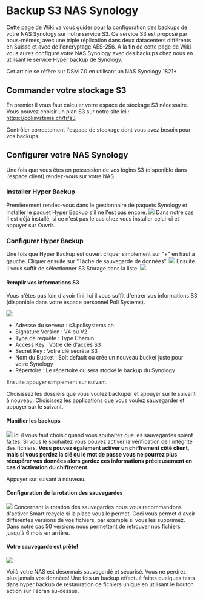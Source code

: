 
# Backup S3 NAS Synology

Cette page de Wiki va vous guider pour la configuration des backups de votre NAS Synology sur notre service S3.
Ce service S3 est proposé par nous-mêmes, avec une triple réplication dans deux datacenters différents en Suisse et avec de l'encryptage AES-256.
À la fin de cette page de Wiki vous aurez configuré votre NAS Synology avec des backups chez nous en utilisant le service Hyper backup de Synology.

Cet article se réfère sur DSM 7.0 en utilisant un NAS Synology 1821+.

## Commander votre stockage S3

En  premier  il  vous  faut  calculer  votre  espace  de  stockage  S3 nécessaire.
Vous pouvez choisir un plan S3 sur notre site ici : https://polisystems.ch/fr/s3

Contrôler correctement l'espace de stockage dont vous avez besoin pour vos backups.

## Configurer votre NAS Synology

Une fois que vous êtes en possession de vos logins S3 (disponible dans l'espace client) rendez-vous sur votre NAS.

### Installer Hyper Backup

Premièrement rendez-vous dans le gestionnaire de paquets Synology et installer le paquet Hyper Backup s'il ne l'est pas encore.
![](https://i.imgur.com/bcYZyZr.png)
Dans notre cas il est déjà installé, si ce n'est pas le cas chez vous installer celui-ci et appuyer sur Ouvrir.

### Configurer Hyper Backup
Une fois que Hyper Backup est ouvert cliquer simplement sur "+" en haut à gauche.
Cliquer ensuite sur "Tâche de sauvegarde de données".
![](https://i.imgur.com/0scqEic.png)
Ensuite il vous suffit de sélectionner S3 Storage dans la liste.
![](https://i.imgur.com/QbpYEkK.png)

#### Remplir vos informations S3
Vous n'êtes pas loin d'avoir fini. 
Ici il vous suffit d'entrer vos informations S3 (disponible dans votre espace personnel Poli Systems).

![](https://i.imgur.com/px1oExF.png)

 - Adresse du serveur : s3.polisystems.ch
 - Signature Version : V4 ou V2
 - Type de requête : Type Chemin
 - Access Key : Votre clé d'accès S3
 - Secret Key : Votre clé secrète S3
 - Nom du Bucket : Soit default ou crée un nouveau bucket juste pour votre Synology
 - Répertoire : Le répertoire où sera stocké le backup du Synology

Ensuite appuyer simplement sur suivant.

Choisissez les dossiers que vous voulez backuper et appuyer sur le suivant à nouveau.
Choisissez les applications que vous voulez sauvegarder et appuyer sur le suivant.

#### Planifier les backups

![](https://i.imgur.com/s83dtlr.png)
Ici il vous faut choisir quand vous souhaitez que les sauvegardes soient faites.
Si vous le souhaitez vous pouvez activer la vérification de l'intégrité des fichiers.
**Vous pouvez également activer un chiffrement côté client, mais si vous perdez la clé ou le mot de passe vous ne pourrez plus récupérer vos données alors gardez ces informations précieusement en cas d'activation du chiffrement.**

Appuyer sur suivant à nouveau.

#### Configuration de la rotation des sauvegardes
![](https://i.imgur.com/MtAx415.png)
Concernant la rotation des sauvegardes nous vous recommandons d'activer Smart recycle si la place vous le permet.
Ceci vous permet d'avoir différentes versions de vos fichiers, par exemple si vous les supprimez.
Dans notre cas 50 versions nous permettent de retrouver nos fichiers jusqu'à 6 mois en arrière.

#### Votre sauvegarde est prête!
![](https://i.imgur.com/G1fYUWH.png)

Voilà votre NAS est désormais sauvegardé et sécurisé. Vous ne perdrez plus jamais vos données!
Une fois un backup effectué faites quelques tests dans hyper backup de restauration de fichiers unique en utilisant le bouton action sur l'écran au-dessus.
